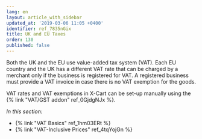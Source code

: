 ```yaml
---
lang: en
layout: article_with_sidebar
updated_at: '2019-03-06 11:05 +0400'
identifier: ref_7835nGix
title: UK and EU Taxes
order: 130
published: false
---
```

Both the UK and the EU use value-added tax system (VAT). Each EU country and the UK has a different VAT rate that can be charged by a merchant only if the business is registered for VAT. A registered business must provide a VAT invoice in case there is no VAT exemption for the goods.

VAT rates and VAT exemptions in X-Cart can be set-up manually using the {% link "VAT/GST addon" ref_0GjdgNJx %}.

_In this section:_
*  {% link "VAT Basics" ref_1hm03ERt %}
*  {% link "VAT-Inclusive Prices" ref_4tqYojGn %}
